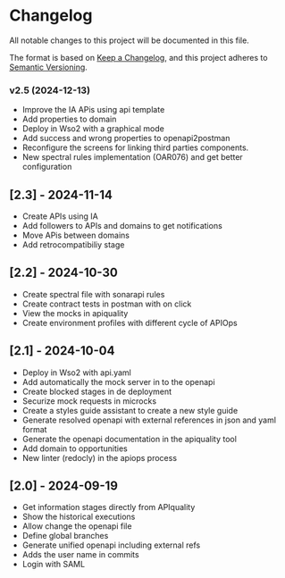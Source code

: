 # Changelog

All notable changes to this project will be documented in this file.

The format is based on [Keep a Changelog](https://keepachangelog.com/en/1.0.0/),
and this project adheres to [Semantic Versioning](https://semver.org/spec/v2.0.0.html).

### v2.5 (2024-12-13)
- Improve the IA APis using api template
- Add properties to domain
- Deploy in Wso2 with a graphical mode
- Add  success and wrong properties to openapi2postman
- Reconfigure the screens for linking third parties components.
- New spectral rules implementation (OAR076) and get better configuration

## [2.3] - 2024-11-14

- Create APIs using IA
- Add followers to APIs and domains to get notifications
- Move APis between domains
- Add retrocompatibiliy stage

## [2.2] - 2024-10-30

- Create spectral file with sonarapi rules
- Create contract tests in postman with on click
- View the mocks in apiquality
- Create environment profiles with different cycle of APIOps

## [2.1] - 2024-10-04
- Deploy in Wso2 with api.yaml
- Add automatically the mock server in to the openapi
- Create blocked stages in de deployment
- Securize mock requests in microcks
- Create a styles guide assistant to create a new style guide
- Generate resolved openapi with external references in json and yaml format
- Generate the openapi documentation in the apiquality tool
- Add domain to opportunities
- New linter (redocly) in the apiops process

## [2.0] - 2024-09-19
- Get information stages directly from APIquality
- Show the historical executions
- Allow change the openapi file
- Define global branches
- Generate unified openapi including external refs
- Adds the user name in commits
- Login with SAML

